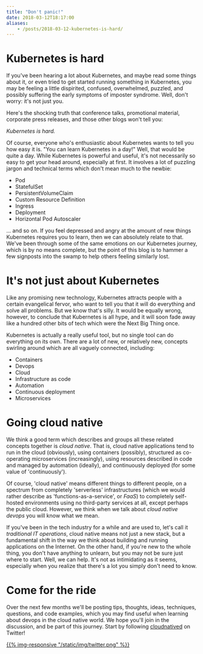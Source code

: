 ```yaml
---
title: "Don't panic!"
date: 2018-03-12T18:17:00
aliases:
    - /posts/2018-03-12-kubernetes-is-hard/
---
```

# Kubernetes is hard

If you've been hearing a lot about Kubernetes, and maybe read some things about it, or even tried to get started running something in Kubernetes, you may be feeling a little dispirited, confused, overwhelmed, puzzled, and possibly suffering the early symptoms of imposter syndrome. Well, don't worry: it's not just you.

Here's the shocking truth that conference talks, promotional material, corporate press releases, and those other blogs won't tell you:

_Kubernetes is hard._

Of course, everyone who's enthusiastic about Kubernetes wants to tell you how easy it is. "You can learn Kubernetes in a day!" Well, that would be quite a day. While Kubernetes is powerful and useful, it's not necessarily so easy to get your head around, especially at first. It involves a lot of puzzling jargon and technical terms which don't mean much to the newbie:

* Pod
* StatefulSet
* PersistentVolumeClaim
* Custom Resource Definition
* Ingress
* Deployment
* Horizontal Pod Autoscaler

... and so on. If you feel depressed and angry at the amount of new things Kubernetes requires you to learn, then we can absolutely relate to that. We've been through some of the same emotions on our Kubernetes journey, which is by no means complete, but the point of this blog is to hammer a few signposts into the swamp to help others feeling similarly lost.
<!--more-->

# It's not just about Kubernetes

Like any promising new technology, Kubernetes attracts people with a certain evangelical fervor, who want to tell you that it will do everything and solve all problems. But we know that's silly. It would be equally wrong, however, to conclude that Kubernetes is all hype, and it will soon fade away like a hundred other bits of tech which were the Next Big Thing once.

Kubernetes is actually a really useful tool, but no single tool can do everything on its own. There are a lot of new, or relatively new, concepts swirling around which are all vaguely connected, including:

* Containers
* Devops
* Cloud
* Infrastructure as code
* Automation
* Continuous deployment
* Microservices

# Going cloud native

We think a good term which describes and groups all these related concepts together is _cloud native_. That is, cloud native applications tend to run in the cloud (obviously), using containers (possibly), structured as co-operating microservices (increasingly), using resources described in code and managed by automation (ideally), and continuously deployed (for some value of 'continuously').

Of course, 'cloud native' means different things to different people, on a spectrum from completely 'serverless' infrastructures (which we would rather describe as 'functions-as-a-service', or _FaaS_) to completely self-hosted environments using no third-party services at all, except perhaps the public cloud. However, we think when we talk about _cloud native devops_ you will know what we mean.

If you've been in the tech industry for a while and are used to, let's call it _traditional IT operations_, cloud native means not just a new stack, but a fundamental shift in the way we think about building and running applications on the Internet. On the other hand, if you're new to the whole thing, you don't have anything to unlearn, but you may not be sure just where to start. Well, we can help. It's not as intimidating as it seems, especially when you realize that there's a lot you simply don't need to know.

# Come for the ride

Over the next few months we'll be posting tips, thoughts, ideas, techniques, questions, and code examples, which you may find useful when learning about devops in the cloud native world. We hope you'll join in the discussion, and be part of this journey. Start by following [cloudnatived](https://twitter.com/cloudnatived) on Twitter!

[{{% img-responsive "/static/img/twitter.png" %}}](https://twitter.com/cloudnatived)



